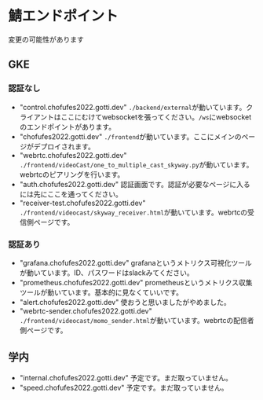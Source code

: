 # 鯖エンドポイント

変更の可能性があります

## GKE

### 認証なし

- "control.chofufes2022.gotti.dev"
`./backend/external`が動いています。クライアントはここにむけてwebsocketを張ってください。`/ws`にwebsocketのエンドポイントがあります。
- "chofufes2022.gotti.dev"
`./frontend`が動いています。ここにメインのページがデプロイされます。
- "webrtc.chofufes2022.gotti.dev"
`./frontend/videoCast/one_to_multiple_cast_skyway.py`が動いています。webrtcのピアリングを行います。
- "auth.chofufes2022.gotti.dev"
認証画面です。認証が必要なページに入るには先にここを通ってください。
- "receiver-test.chofufes2022.gotti.dev"
`./frontend/videocast/skyway_receiver.html`が動いています。webrtcの受信側ページです。

### 認証あり

- "grafana.chofufes2022.gotti.dev"
grafanaというメトリクス可視化ツールが動いています。ID、パスワードはslackみてください。
- "prometheus.chofufes2022.gotti.dev"
prometheusというメトリクス収集ツールが動いています。基本的に見なくていいです。
- "alert.chofufes2022.gotti.dev"
使おうと思いましたがやめました。
- "webrtc-sender.chofufes2022.gotti.dev"
`./frontend/videocast/momo_sender.html`が動いています。webrtcの配信者側ページです。


## 学内

- "internal.chofufes2022.gotti.dev"
予定です。まだ取っていません。
- "speed.chofufes2022.gotti.dev"
予定です。まだ取っていません。
